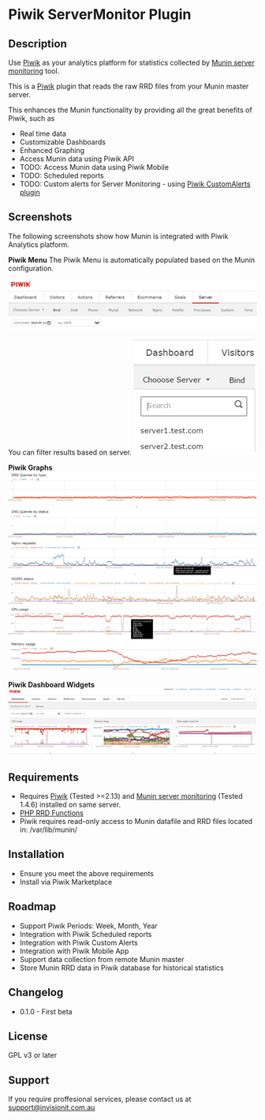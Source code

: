 # Piwik ServerMonitor Plugin

## Description

Use [Piwik](http://piwik.org/) as your analytics platform for statistics collected by [Munin server monitoring](http://munin-monitoring.org/) tool. 

This is a [Piwik](http://piwik.org/) plugin that reads the raw RRD files from your Munin master server. 

This enhances the Munin functionality by providing all the great benefits of Piwik, such as
 
* Real time data
* Customizable Dashboards
* Enhanced Graphing
* Access Munin data using Piwik API
* TODO: Access Munin data using Piwik Mobile
* TODO: Scheduled reports 
* TODO: Custom alerts for Server Monitoring - using [Piwik CustomAlerts plugin](https://github.com/piwik/plugin-CustomAlerts) 

## Screenshots

The following screenshots show how Munin is integrated with Piwik Analytics platform.

__Piwik Menu__
The Piwik Menu is automatically populated based on the Munin configuration.

![Piwik Menu](https://raw.githubusercontent.com/Invision-Technology-Soultions/ServerMonitor/master/screenshots/menu.png)

You can filter results based on server.
![Server Filter](https://raw.githubusercontent.com/Invision-Technology-Soultions/ServerMonitor/master/screenshots/serverfilter.png)

__Piwik Graphs__
![Bind monitoring](https://raw.githubusercontent.com/Invision-Technology-Soultions/ServerMonitor/master/screenshots/bind.png)
![Ngnix monitoring](https://raw.githubusercontent.com/Invision-Technology-Soultions/ServerMonitor/master/screenshots/nginx.png)
![CPU monitoring](https://raw.githubusercontent.com/Invision-Technology-Soultions/ServerMonitor/master/screenshots/cpu.png)
![Memory monitoring](https://raw.githubusercontent.com/Invision-Technology-Soultions/ServerMonitor/master/screenshots/memory.png)

__Piwik Dashboard Widgets__
![Custom Dashboard](https://raw.githubusercontent.com/Invision-Technology-Soultions/ServerMonitor/master/screenshots/dashboard.png)

## Requirements

* Requires [Piwik](http://piwik.org/) (Tested >=2.13) and [Munin server monitoring](http://guide.munin-monitoring.org/en/latest/master/) (Tested 1.4.6) installed on same server.
* [PHP RRD Functions](http://php.net/manual/en/book.rrd.php)
* Piwik requires read-only access to Munin datafile and RRD files located in: /var/lib/munin/ 

## Installation

* Ensure you meet the above requirements
* Install via Piwik Marketplace

## Roadmap

* Support Piwik Periods: Week, Month, Year
* Integration with Piwik Scheduled reports
* Integration with Piwik Custom Alerts
* Integration with Piwik Mobile App
* Support data collection from remote Munin master
* Store Munin RRD data in Piwik database for historical statistics 

## Changelog

* 0.1.0 - First beta

## License

GPL v3 or later

## Support

If you require proffesional services, please contact us at [support@invisionit.com.au](mailto:support@invisionit.com.au)